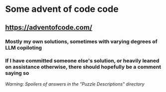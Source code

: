 # Some advent of code code

## https://adventofcode.com/

### Mostly my own solutions, sometimes with varying degrees of LLM copiloting
### If I have committed someone else's solution, or heavily leaned on assistance otherwise, there should hopefully be a comment saying so

*Warning: Spoilers of answers in the "Puzzle Descriptions" directory*
